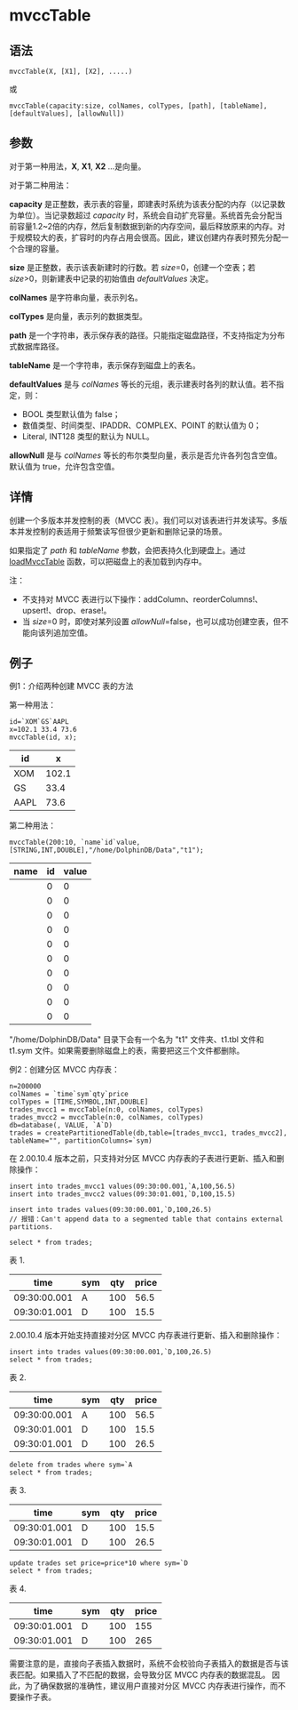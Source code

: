 # mvccTable

## 语法

`mvccTable(X, [X1], [X2], .....)`

或

`mvccTable(capacity:size, colNames, colTypes, [path],
[tableName], [defaultValues],
[allowNull])`

## 参数

对于第一种用法，**X**, **X1**, **X2** ...是向量。

对于第二种用法：

**capacity** 是正整数，表示表的容量，即建表时系统为该表分配的内存（以记录数为单位）。当记录数超过 *capacity*
时，系统会自动扩充容量。系统首先会分配当前容量1.2~2倍的内存，然后复制数据到新的内存空间，最后释放原来的内存。对于规模较大的表，扩容时的内存占用会很高。因此，建议创建内存表时预先分配一个合理的容量。

**size** 是正整数，表示该表新建时的行数。若 *size*=0，创建一个空表；若 *size*>0，则新建表中记录的初始值由
*defaultValues* 决定。

**colNames** 是字符串向量，表示列名。

**colTypes** 是向量，表示列的数据类型。

**path** 是一个字符串，表示保存表的路径。只能指定磁盘路径，不支持指定为分布式数据库路径。

**tableName** 是一个字符串，表示保存到磁盘上的表名。

**defaultValues** 是与 *colNames*
等长的元组，表示建表时各列的默认值。若不指定，则：

* BOOL 类型默认值为 false；
* 数值类型、时间类型、IPADDR、COMPLEX、POINT 的默认值为 0；
* Literal, INT128 类型的默认为 NULL。

**allowNull** 是与 *colNames* 等长的布尔类型向量，表示是否允许各列包含空值。默认值为
true，允许包含空值。

## 详情

创建一个多版本并发控制的表（MVCC
表）。我们可以对该表进行并发读写。多版本并发控制的表适用于频繁读写但很少更新和删除记录的场景。

如果指定了 *path* 和 *tableName* 参数，会把表持久化到硬盘上。通过 [loadMvccTable](../l/loadMvccTable.md) 函数，可以把磁盘上的表加载到内存中。

注：

* 不支持对 MVCC
  表进行以下操作：addColumn、reorderColumns!、upsert!、drop、erase!。
* 当 *size*=0 时，即使对某列设置
  *allowNull*=false，也可以成功创建空表，但不能向该列追加空值。

## 例子

例1：介绍两种创建 MVCC 表的方法

第一种用法：

```
id=`XOM`GS`AAPL
x=102.1 33.4 73.6
mvccTable(id, x);
```

| id | x |
| --- | --- |
| XOM | 102.1 |
| GS | 33.4 |
| AAPL | 73.6 |

第二种用法：

```
mvccTable(200:10, `name`id`value, [STRING,INT,DOUBLE],"/home/DolphinDB/Data","t1");
```

| name | id | value |
| --- | --- | --- |
|  | 0 | 0 |
|  | 0 | 0 |
|  | 0 | 0 |
|  | 0 | 0 |
|  | 0 | 0 |
|  | 0 | 0 |
|  | 0 | 0 |
|  | 0 | 0 |
|  | 0 | 0 |
|  | 0 | 0 |

"/home/DolphinDB/Data" 目录下会有一个名为 "t1"
文件夹、t1.tbl 文件和 t1.sym 文件。如果需要删除磁盘上的表，需要把这三个文件都删除。

例2：创建分区 MVCC
内存表：

```
n=200000
colNames = `time`sym`qty`price
colTypes = [TIME,SYMBOL,INT,DOUBLE]
trades_mvcc1 = mvccTable(n:0, colNames, colTypes)
trades_mvcc2 = mvccTable(n:0, colNames, colTypes)
db=database(, VALUE, `A`D)
trades = createPartitionedTable(db,table=[trades_mvcc1, trades_mvcc2], tableName="", partitionColumns=`sym)
```

在 2.00.10.4 版本之前，只支持对分区 MVCC
内存表的子表进行更新、插入和删除操作：

```
insert into trades_mvcc1 values(09:30:00.001,`A,100,56.5)
insert into trades_mvcc2 values(09:30:01.001,`D,100,15.5)

insert into trades values(09:30:00.001,`D,100,26.5)
// 报错：Can't append data to a segmented table that contains external partitions.

select * from trades;
```

表 1.

| time | sym | qty | price |
| --- | --- | --- | --- |
| 09:30:00.001 | A | 100 | 56.5 |
| 09:30:01.001 | D | 100 | 15.5 |

2.00.10.4 版本开始支持直接对分区 MVCC
内存表进行更新、插入和删除操作：

```
insert into trades values(09:30:00.001,`D,100,26.5)
select * from trades;
```

表 2.

| time | sym | qty | price |
| --- | --- | --- | --- |
| 09:30:00.001 | A | 100 | 56.5 |
| 09:30:01.001 | D | 100 | 15.5 |
| 09:30:01.001 | D | 100 | 26.5 |

```
delete from trades where sym=`A
select * from trades;
```

表 3.

| time | sym | qty | price |
| --- | --- | --- | --- |
| 09:30:01.001 | D | 100 | 15.5 |
| 09:30:01.001 | D | 100 | 26.5 |

```
update trades set price=price*10 where sym=`D
select * from trades;
```

表 4.

| time | sym | qty | price |
| --- | --- | --- | --- |
| 09:30:01.001 | D | 100 | 155 |
| 09:30:01.001 | D | 100 | 265 |

需要注意的是，直接向子表插入数据时，系统不会校验向子表插入的数据是否与该表匹配。如果插入了不匹配的数据，会导致分区 MVCC
内存表的数据混乱。 因此，为了确保数据的准确性，建议用户直接对分区 MVCC 内存表进行操作，而不要操作子表。


